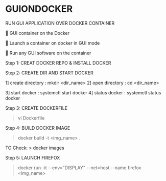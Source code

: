 # GUIONDOCKER
RUN GUI APPLICATION OVER DOCKER CONTAINER

📌 GUI container on the Docker

🔅 Launch a container on docker in GUI mode

🔅 Run any GUI software on the container

Step 1: CREAT DOCKER REPO & INSTALL DOCKER

Step 2: CREATE DIR AND START DOCKER

1] create directory : mkdir <dir_name>
2] open directory : cd <dir_name>

3] start docker : systemctl start docker
4] status docker : systemctl status docker

Step 3: CREATE DOCKERFILE
> vi Dockerfile

Step 4: BUILD DOCKER IMAGE
> docker build -t <img_name> .
> 
TO Check: > docker images

Step 5: LAUNCH FIREFOX
> docker run -it --env="DISPLAY" --net=host --name firefox <img_name>
